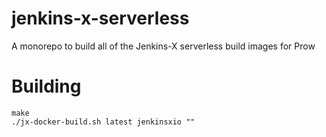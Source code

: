 # jenkins-x-serverless

A monorepo to build all of the Jenkins-X serverless build images for Prow

# Building

    make
    ./jx-docker-build.sh latest jenkinsxio ""
